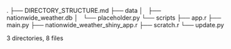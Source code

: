 .
├── DIRECTORY_STRUCTURE.md
├── data
│   ├── nationwide_weather.db
│   └── placeholder.py
└── scripts
    ├── app.r
    ├── main.py
    ├── nationwide_weather_shiny_app.r
    ├── scratch.r
    └── update.py

3 directories, 8 files
